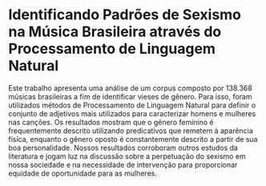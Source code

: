 # Identificando Padrões de Sexismo na Música Brasileira através do Processamento de Linguagem Natural

Este trabalho apresenta uma análise de um corpus composto por $138.368$ músicas brasileiras a fim de identificar vieses de gênero. Para isso, foram utilizados métodos de Processamento de Linguagem Natural para definir o conjunto de adjetivos mais utilizados para caracterizar homens e mulheres nas canções. Os resultados mostram que o gênero feminino é frequentemente descrito utilizando predicativos que remetem à aparência física, enquanto o gênero oposto é constantemente descrito a partir de sua boa personalidade. Nossos resultados corroboram outros estudos da literatura e jogam luz na discussão sobre a perpetuação do sexismo em nossa sociedade e na necessidade de intervenção para proporcionar equidade de oportunidade para as mulheres.

